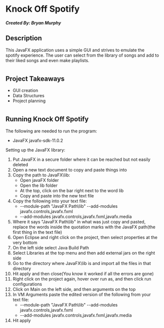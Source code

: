 # Knock Off Spotify
##### Created By: Bryan Murphy
## Description
This JavaFX application uses a simple GUI and strives to emulate the spotify experience. The user can select from the library of songs and add to their liked songs and even make playlists. 
#
## Project Takeaways
- GUI creation
- Data Structures
- Project planning
#
## Running Knock Off Spotify
The following are needed to run the program:
- JavaFX javafx-sdk-11.0.2

Setting up the JavaFX library:
1. Put JavaFX in a secure folder where it can be reached but not easily deleted
2. Open a new text document to copy and paste things into
3. Copy the path to JavaFX\lib:
    - Open javaFX folder
    - Open the lib folder
    - At the top, click on the bar right next to the word lib
    - Copy and paste into the new text file
4. Copy the following into your text file:
    - --module-path "JavaFX Path\lib" --add-modules javafx.controls,javafx.fxml
    - --add-modules javafx.controls,javafx.fxml,javafx.media
5. Where it says "JavaFX Path\lib" in what was just copy and pasted, replace the words inside the quotation marks with the JavaFX path(the first thing in the text file)
6. Open Eclipse and right click on the project, then select properties at the very bottom
7. On the left side select Java Build Path
8. Select Libraries at the top menu and then add external jars on the right side
9. Go to the directory where JavaFX\lib is and import all the files in that directory
10. Hit apply and then close(You know it worked if all the errors are gone)
11. Right click on the project again, hover over run as, and then click run configurations
12. Click on Main on the left side, and then arguments on the top
13. In VM Arguments paste the edited version of the following from your text file:
    - --module-path "JavaFX Path\lib" --add-modules javafx.controls,javafx.fxml
    - --add-modules javafx.controls,javafx.fxml,javafx.media
14. Hit apply

